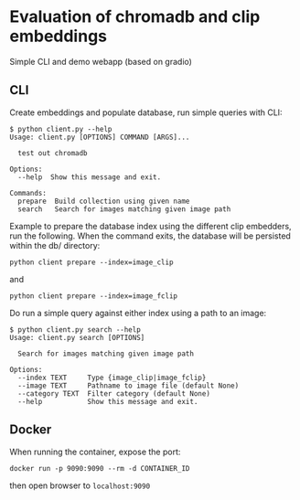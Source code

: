 # Evaluation of chromadb and clip embeddings
Simple CLI and demo webapp (based on gradio)

## CLI
Create embeddings and populate database, run simple queries with CLI:
```
$ python client.py --help
Usage: client.py [OPTIONS] COMMAND [ARGS]...

  test out chromadb

Options:
  --help  Show this message and exit.

Commands:
  prepare  Build collection using given name
  search   Search for images matching given image path
```
Example to prepare the database index using the different clip embedders, run the following. When the command
exits, the database will be persisted within the db/ directory:
```
python client prepare --index=image_clip
```
and
```
python client prepare --index=image_fclip
```

Do run a simple query against either index using a path to an image:
```
$ python client.py search --help
Usage: client.py search [OPTIONS]

  Search for images matching given image path

Options:
  --index TEXT     Type {image_clip|image_fclip}
  --image TEXT     Pathname to image file (default None)
  --category TEXT  Filter category (default None)
  --help           Show this message and exit.
```

## Docker
When running the container, expose the port:
```
docker run -p 9090:9090 --rm -d CONTAINER_ID
```
then open browser to `localhost:9090`